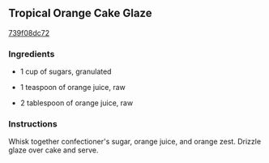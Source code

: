 ## Tropical Orange Cake Glaze

[739f08dc72](https://cookpad.com/us/recipes/343363-tropical-orange-cake-glaze)

### Ingredients

 - 1 cup of sugars, granulated

 - 1 teaspoon of orange juice, raw

 - 2 tablespoon of orange juice, raw

### Instructions

Whisk together confectioner's sugar, orange juice, and orange zest. Drizzle glaze over cake and serve.